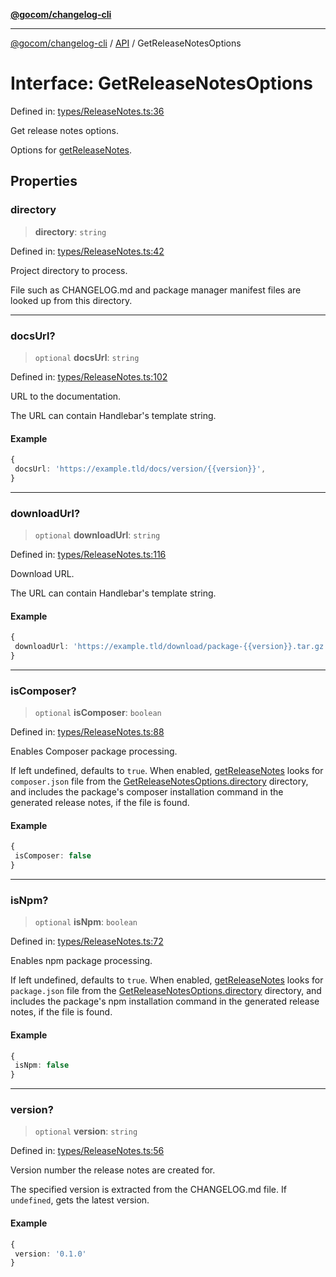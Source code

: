 [**@gocom/changelog-cli**](../README.md)

***

[@gocom/changelog-cli](../README.md) / [API](../Public/API.md) / GetReleaseNotesOptions

# Interface: GetReleaseNotesOptions

Defined in: [types/ReleaseNotes.ts:36](https://github.com/gocom/changelog-cli/blob/b6cbd6e9edc6103a265b1aa93689e040b73b367f/src/types/ReleaseNotes.ts#L36)

Get release notes options.

Options for [getReleaseNotes](../API/API.getReleaseNotes.md).

## Properties

### directory

> **directory**: `string`

Defined in: [types/ReleaseNotes.ts:42](https://github.com/gocom/changelog-cli/blob/b6cbd6e9edc6103a265b1aa93689e040b73b367f/src/types/ReleaseNotes.ts#L42)

Project directory to process.

File such as CHANGELOG.md and package manager manifest files are looked up from this directory.

***

### docsUrl?

> `optional` **docsUrl**: `string`

Defined in: [types/ReleaseNotes.ts:102](https://github.com/gocom/changelog-cli/blob/b6cbd6e9edc6103a265b1aa93689e040b73b367f/src/types/ReleaseNotes.ts#L102)

URL to the documentation.

The URL can contain Handlebar's template string.

#### Example

```ts
{
 docsUrl: 'https://example.tld/docs/version/{{version}}',
}
```

***

### downloadUrl?

> `optional` **downloadUrl**: `string`

Defined in: [types/ReleaseNotes.ts:116](https://github.com/gocom/changelog-cli/blob/b6cbd6e9edc6103a265b1aa93689e040b73b367f/src/types/ReleaseNotes.ts#L116)

Download URL.

The URL can contain Handlebar's template string.

#### Example

```ts
{
 downloadUrl: 'https://example.tld/download/package-{{version}}.tar.gz',
}
```

***

### isComposer?

> `optional` **isComposer**: `boolean`

Defined in: [types/ReleaseNotes.ts:88](https://github.com/gocom/changelog-cli/blob/b6cbd6e9edc6103a265b1aa93689e040b73b367f/src/types/ReleaseNotes.ts#L88)

Enables Composer package processing.

If left undefined, defaults to `true`. When enabled, [getReleaseNotes](../API/API.getReleaseNotes.md) looks for `composer.json` file
from the [GetReleaseNotesOptions.directory](#directory) directory, and includes the package's composer installation
command in the generated release notes, if the file is found.

#### Example

```ts
{
 isComposer: false
}
```

***

### isNpm?

> `optional` **isNpm**: `boolean`

Defined in: [types/ReleaseNotes.ts:72](https://github.com/gocom/changelog-cli/blob/b6cbd6e9edc6103a265b1aa93689e040b73b367f/src/types/ReleaseNotes.ts#L72)

Enables npm package processing.

If left undefined, defaults to `true`. When enabled, [getReleaseNotes](../API/API.getReleaseNotes.md) looks for `package.json` file
from the [GetReleaseNotesOptions.directory](#directory) directory, and includes the package's npm installation
command in the generated release notes, if the file is found.

#### Example

```ts
{
 isNpm: false
}
```

***

### version?

> `optional` **version**: `string`

Defined in: [types/ReleaseNotes.ts:56](https://github.com/gocom/changelog-cli/blob/b6cbd6e9edc6103a265b1aa93689e040b73b367f/src/types/ReleaseNotes.ts#L56)

Version number the release notes are created for.

The specified version is extracted from the CHANGELOG.md file. If `undefined`, gets the latest version.

#### Example

```ts
{
 version: '0.1.0'
}
```
